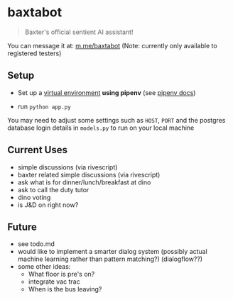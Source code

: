# baxtabot

> Baxter's official sentient AI assistant!

You can message it at: [m.me/baxtabot](https://m.me/baxtabot) (Note: currently only available to registered testers)

## Setup

- Set up a [virtual environment](https://docs.python-guide.org/dev/virtualenvs/) **using pipenv** (see [pipenv docs](https://docs.pipenv.org/))

- run `python app.py`

You may need to adjust some settings such as `HOST`, `PORT` and the postgres database login details in `models.py` to run on your local machine

## Current Uses

- simple discussions (via rivescript)
- baxter related simple discussions (via rivescript)
- ask what is for dinner/lunch/breakfast at dino
- ask to call the duty tutor
- dino voting
- is J&D on right now?

## Future

- see todo.md
- would like to implement a smarter dialog system (possibly actual machine learning rather than pattern matching?) (dialogflow??)
- some other ideas:
	- What floor is pre's on?
	- integrate vac trac
	- When is the bus leaving?
